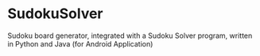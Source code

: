 # SudokuSolver

Sudoku board generator, integrated with a Sudoku Solver program, written in Python and Java (for Android Application)